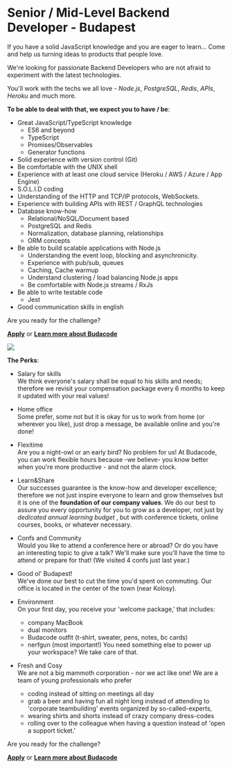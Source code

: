 # Senior / Mid-Level Backend Developer - Budapest

If you have a solid JavaScript knowledge and you are eager to learn... Come and help us turning ideas to products that people love.

We're looking for passionate Backend Developers who are not afraid to experiment with the latest technologies.

You'll work with the techs we all love - *Node.js*, *PostgreSQL*, *Redis*, *APIs*, *Heroku* and much more.

**To be able to deal with that, we expect you to have / be**:

- Great JavaScript/TypeScript knowledge
  - ES6 and beyond
  - TypeScript
  - Promises/Observables
  - Generator functions
- Solid experience with version control (Git)
- Be comfortable with the UNIX shell
- Experience with at least one cloud service (Heroku / AWS / Azure / App Engine)
- S.O.L.I.D coding
- Understanding of the HTTP and TCP/IP protocols, WebSockets.
- Experience with building APIs with REST / GraphQL technologies
- Database know-how
  - Relational/NoSQL/Document based
  - PostgreSQL and Redis
  - Normalization, database planning, relationships
  - ORM concepts
- Be able to build scalable applications with Node.js
  - Understanding the event loop, blocking and asynchronicity.
  - Experience with pub/sub, queues
  - Caching, Cache warmup
  - Understand clustering / load balancing Node.js apps
  - Be comfortable with Node.js streams / RxJs
- Be able to write testable code
  - Jest
- Good communication skills in english

Are you ready for the challenge?
  
[**Apply**](https://budacode.com/apply) or <a href="https://budacode.com/career" target="_blank">**Learn more about Budacode**</a>

![](https://budacode.github.io/open-positions/assets/images/office1.jpg)

**The Perks**:

- Salary for skills<br/>
  We think everyone's salary shall be equal to his skills and needs; therefore we revisit your compensation package every 6 months to keep it updated with your real values!

- Home office<br/>
  Some prefer, some not but it is okay for us to work from home (or wherever you like), just drop a message, be available online and you're done!

- Flexitime<br/>
  Are you a night-owl or an early bird? No problem for us! At Budacode, you can work flexible hours because -we believe- you know better when you're more productive - and not the alarm clock.

- Learn&Share<br/>
  Our successes guarantee is the know-how and developer excellence; therefore we not just inspire everyone to learn and grow themselves but it is one of the **foundation of our company values**.
  We do our best to assure you every opportunity for you to grow as a developer, not just by *dedicated annual learning budget* , but with conference tickets, online courses, books, or whatever necessary.

- Confs and Community<br/>
  Would you like to attend a conference here or abroad? Or do you have an interesting topic to give a talk? We'll make sure you'll have the time to attend or prepare for that! (We visited 4 confs just last year.)

- Good ol' Budapest!<br/>
  We've done our best to cut the time you'd spent on commuting. Our office is located in the center of the town (near Kolosy).

- Environment<br/>
  On your first day, you receive your 'welcome package,' that includes:

  - company MacBook
  - dual monitors
  - Budacode outfit (t-shirt, sweater, pens, notes, bc cards)
  - nerfgun (most important!)
  You need something else to power up your workspace? We take care of that.

- Fresh and Cosy<br/>
  We are not a big mammoth corporation - nor we act like one!
  We are a team of young professionals who prefer
  - coding instead of sitting on meetings all day
  - grab a beer and having fun all night long instead of attending to 'corporate teambuilding' events organized by so-called-experts,
  - wearing shirts and shorts instead of crazy company dress-codes
  - rolling over to the colleague when having a question instead of 'open a support ticket.'

Are you ready for the challenge?

[**Apply**](https://budacode.com/apply) or <a href="https://budacode.com/career" target="_blank">**Learn more about Budacode**</a>
